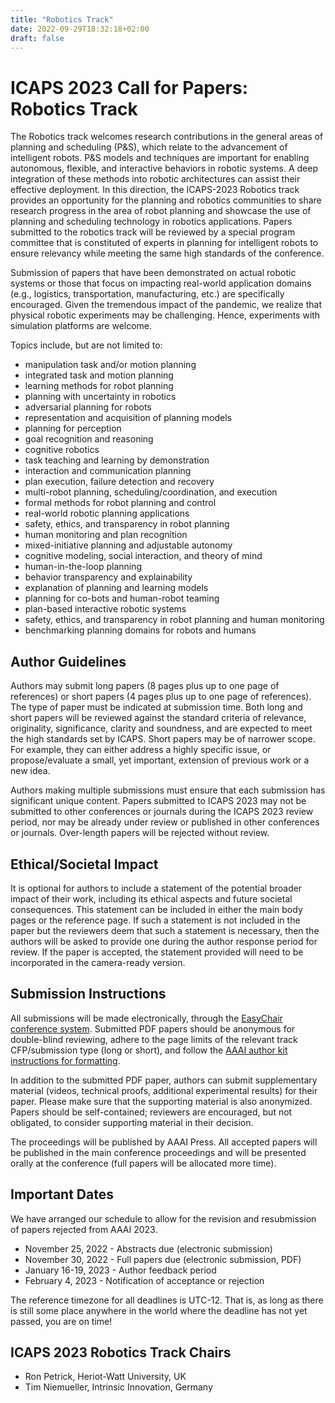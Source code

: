 ```yaml
---
title: "Robotics Track"
date: 2022-09-29T18:32:18+02:00
draft: false
---
```


# ICAPS 2023 Call for Papers: Robotics Track
The Robotics track welcomes research contributions in the general areas of planning and scheduling (P&S), which relate to the advancement of intelligent robots. P&S models and techniques are important for enabling autonomous, flexible, and interactive behaviors in robotic systems. A deep integration of these methods into robotic architectures can assist their effective deployment. In this direction, the ICAPS-2023 Robotics track provides an opportunity for the planning and robotics communities to share research progress in the area of robot planning and showcase the use of planning and scheduling technology in robotics applications. Papers submitted to the robotics track will be reviewed by a special program committee that is constituted of experts in planning for intelligent robots to ensure relevancy while meeting the same high standards of the conference.

Submission of papers that have been demonstrated on actual robotic systems or those that focus on impacting real-world application domains (e.g., logistics, transportation, manufacturing, etc.) are specifically encouraged. Given the tremendous impact of the pandemic, we realize that physical robotic experiments may be challenging. Hence, experiments with simulation platforms are welcome.

Topics include, but are not limited to:
- manipulation task and/or motion planning
- integrated task and motion planning
- learning methods for robot planning
- planning with uncertainty in robotics
- adversarial planning for robots
- representation and acquisition of planning models
- planning for perception
- goal recognition and reasoning
- cognitive robotics
- task teaching and learning by demonstration
- interaction and communication planning
- plan execution, failure detection and recovery
- multi-robot planning, scheduling/coordination, and execution
- formal methods for robot planning and control
- real-world robotic planning applications
- safety, ethics, and transparency in robot planning
- human monitoring and plan recognition
- mixed-initiative planning and adjustable autonomy
- cognitive modeling, social interaction, and theory of mind
- human-in-the-loop planning
- behavior transparency and explainability
- explanation of planning and learning models
- planning for co-bots and human-robot teaming
- plan-based interactive robotic systems
- safety, ethics, and transparency in robot planning and human monitoring
- benchmarking planning domains for robots and humans

## Author Guidelines
Authors may submit long papers (8 pages plus up to one page of references) or short papers (4 pages plus up to one page of references). The type of paper must be indicated at submission time. Both long and short papers will be reviewed against the standard criteria of relevance, originality, significance, clarity and soundness, and are expected to meet the high standards set by ICAPS. Short papers may be of narrower scope. For example, they can either address a highly specific issue, or propose/evaluate a small, yet important, extension of previous work or a new idea.

Authors making multiple submissions must ensure that each submission has significant unique content. Papers submitted to ICAPS 2023 may not be submitted to other conferences or journals during the ICAPS 2023 review period, nor may be already under review or published in other conferences or journals. Over-length papers will be rejected without review.

## Ethical/Societal Impact

It is optional for authors to include a statement of the potential broader impact of their work, including its ethical aspects and future societal consequences. This statement can be included in either the main body pages or the reference page. If such a statement is not included in the paper but the reviewers deem that such a statement is necessary, then the authors will be asked to provide one during the author response period for review. If the paper is accepted, the statement provided will need to be incorporated in the camera-ready version.

## Submission Instructions
All submissions will be made electronically, through the [EasyChair conference system](https://easychair.org/conferences/?conf=icaps23). Submitted PDF papers should be anonymous for double-blind reviewing, adhere to the page limits of the relevant track CFP/submission type (long or short), and follow the [AAAI author kit instructions for formatting](https://www.aaai.org/Publications/Templates/AnonymousSubmission23.zip).

In addition to the submitted PDF paper, authors can submit supplementary material (videos, technical proofs, additional experimental results) for their paper. Please make sure that the supporting material is also anonymized. Papers should be self-contained; reviewers are encouraged, but not obligated, to consider supporting material in their decision.

The proceedings will be published by AAAI Press. All accepted papers will be published in the main conference proceedings and will be presented orally at the conference (full papers will be allocated more time).
## Important Dates
We have arranged our schedule to allow for the revision and resubmission of papers rejected from AAAI 2023.

- November 25, 2022 - Abstracts due (electronic submission)
- November 30, 2022 - Full papers due (electronic submission, PDF)
- January 16-19, 2023 - Author feedback period
- February 4, 2023 - Notification of acceptance or rejection

The reference timezone for all deadlines is UTC-12. That is, as long as there is still some place anywhere in the world where the deadline has not yet passed, you are on time!

## ICAPS 2023 Robotics Track Chairs
- Ron Petrick, Heriot-Watt University, UK
- Tim Niemueller, Intrinsic Innovation, Germany
